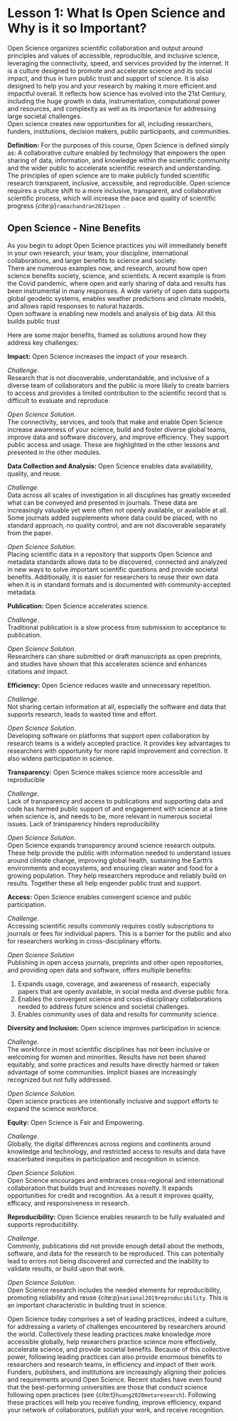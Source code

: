 # Lesson 1: What Is Open Science and Why is it so Important?



Open Science organizes scientific collaboration and output around principles and values of accessible, reproducible, and inclusive science, leveraging the connectivity, speed, and services provided by the internet. 
It is a culture designed to promote and accelerate science and its social impact, and thus in turn public trust and support of science. 
It is also designed to help you and your research by making it more efficient and impactful overall. 
It reflects how science has evolved into the 21st Century, including the huge growth in data, instrumentation, computational power and resources, and complexity as well as its importance for addressing large societal challenges.  
Open science creates new opportunities for all, including researchers, funders, institutions, decision makers, public participants, and communities.

**Definition:** 
For the purposes of this course, Open Science is defined simply as: A collaborative culture enabled by technology that empowers the open sharing of data, information, and knowledge within the scientific community and the wider public to accelerate scientific research and understanding. 
The principles of open science are to make publicly funded scientific research transparent, inclusive, accessible, and reproducible. 
Open science requires a culture shift to a more inclusive, transparent, and collaborative scientific process, which will increase the pace and quality of scientific progress {cite:p}`ramachandran2021open `.

## Open Science - Nine Benefits

As you begin to adopt Open Science practices you will immediately benefit in your own research, your team, your discipline, international collaborations, and larger benefits to science and society.  
There are numerous examples now, and research, around how open science benefits society, science, and scientists. 
A recent example is from the Covid pandemic, where open and early sharing of data and results has been instrumental in many responses. 
A wide variety of open data supports global geodetic systems, enables weather predictions and climate models, and allows rapid responses to natural hazards.  
Open software is enabling new models and analysis of big data. All this builds public trust  

Here are some major benefits, framed as solutions around how they address key challenges:

**Impact:** Open Science increases the impact of your research.  

_Challenge_.  
Research that is not discoverable, understandable, and inclusive of a diverse team of collaborators  and the public is more likely to create barriers to access and provides a limited contribution to the scientific record that is difficult to evaluate and reproduce. 

_Open Science Solution_.   
The connectivity, services, and tools that make and enable Open Science increase awareness of your science, build and foster diverse global teams, improve data and software discovery, and improve efficiency.  They support public access and usage. These are highlighted in the other lessons and presented in the other modules.

**Data Collection and Analysis:**  Open Science enables data availability, quality, and reuse.

_Challenge_.  
Data across all scales of investigation in all disciplines has greatly exceeded  what can be conveyed and presented in journals. These data are increasingly valuable yet were often not openly available, or available at all. Some journals added supplements where data could be placed, with no standard approach, no quality control, and are not discoverable separately from the paper.

_Open Science Solution_.  
Placing scientific data in a repository that supports Open Science and metadata standards allows data to be discovered, connected and analyzed in new ways to solve important scientific questions and provide societal benefits. Additionally, it is easier for researchers  to reuse their own data when it is in standard formats and is documented with community-accepted metadata.

**Publication:** Open Science accelerates science. 

_Challenge_.  
Traditional publication is a slow process from submission to acceptance to publication. 

_Open Science Solution_.  
Researchers can share submitted or draft manuscripts as open preprints, and studies have shown that this accelerates science and enhances citations and impact.

**Efficiency:** Open Science reduces waste and unnecessary repetition. 

_Challenge_.  
Not sharing certain information at all, especially the software and data that supports research, leads to wasted time and effort. 

_Open Science Solution_.  
Developing software on platforms that support open collaboration by research teams is a widely accepted practice.  It provides key advantages to researchers with opportunity for more rapid improvement and correction. It also widens participation in science.

**Transparency:** Open Science makes science more accessible and reproducible

_Challenge_.  
Lack of transparency and access to publications and supporting data and code has harmed public support of and engagement with science at a time when science is, and needs to be, more relevant in numerous societal issues. Lack of transparency hinders reproducibility

_Open Science Solution_.  
Open Science expands transparency around science research outputs. These help provide the public with information needed to understand issues around climate change, improving global health, sustaining the Earth’s environments and ecosystems, and ensuring clean water and food for a growing population. They help researchers reproduce and reliably build on results.  Together these all help engender public trust and support.

**Access:** Open Science enables convergent science and public participation. 

_Challenge_.  
Accessing scientific results commonly requires costly subscriptions to journals or fees for individual papers. This is a barrier for the public and also for researchers working in cross-disciplinary efforts.

_Open Science Solution_   
Publishing in open access journals, preprints and other open repositories, and providing open data and software, offers multiple benefits:

1.	Expands usage, coverage, and awareness of research, especially papers that are openly available, in social media and diverse public fora. 
2.	Enables the convergent science and cross-disciplinary collaborations needed to address future science and societal challenges. 
3.	Enables community uses of data and results for community science.

**Diversity and Inclusion:** Open science improves participation in science. 

_Challenge_.  
The workforce in most scientific disciplines has not been inclusive or welcoming for women and minorities. Results have not been shared equitably, and some practices and results have directly harmed or taken advantage of some communities. Implicit biases are increasingly recognized but not fully addressed. 

_Open Science Solution_.  
Open science practices are intentionally inclusive and support efforts to expand the science workforce.

**Equity:** Open Science is Fair and  Empowering. 

_Challenge_.  
Globally, the digital differences across regions and continents around  knowledge and technology, and restricted access to results and data have exacerbated inequities in participation and recognition in science.

_Open Science Solution_.  
Open Science encourages and embraces cross-regional and international collaboration that builds trust and increases novelty. It expands opportunities for credit and recognition. As a result it improves quality, efficacy, and responsiveness in research.

**Reproducibility:** Open Science enables research to be fully evaluated and supports reproducibility.

_Challenge_.  
Commonly, publications did not provide enough detail about the methods, software, and data for the research to be reproduced. This can potentially lead to errors not being discovered and corrected and the inability to validate results, or build upon that work. 

_Open Science Solution_.  
Open Science research includes the needed elements for reproducibility, promoting reliability and reuse {cite:p}`national2019reproducibility`. 
This is an important characteristic in building trust in science.

Open Science today comprises a set of leading practices, indeed a culture, for addressing a variety of challenges encountered by researchers around the world. 
Collectively these leading practices make knowledge more accessible globally, help researchers practice science more effectively, accelerate science, and provide societal benefits. 
Because of this collective power, following leading practices can also provide enormous benefits to researchers and research teams, in efficiency and impact of their work.
Funders, publishers, and institutions are increasingly aligning their policies and requirements around Open Science. 
Recent studies have even found that the best-performing universities are those that conduct science following open practices (see {cite:t}`huang2020metaresearch`). 
Following these practices will help you receive funding, improve efficiency, expand your network of collaborators, publish your work, and receive recognition.